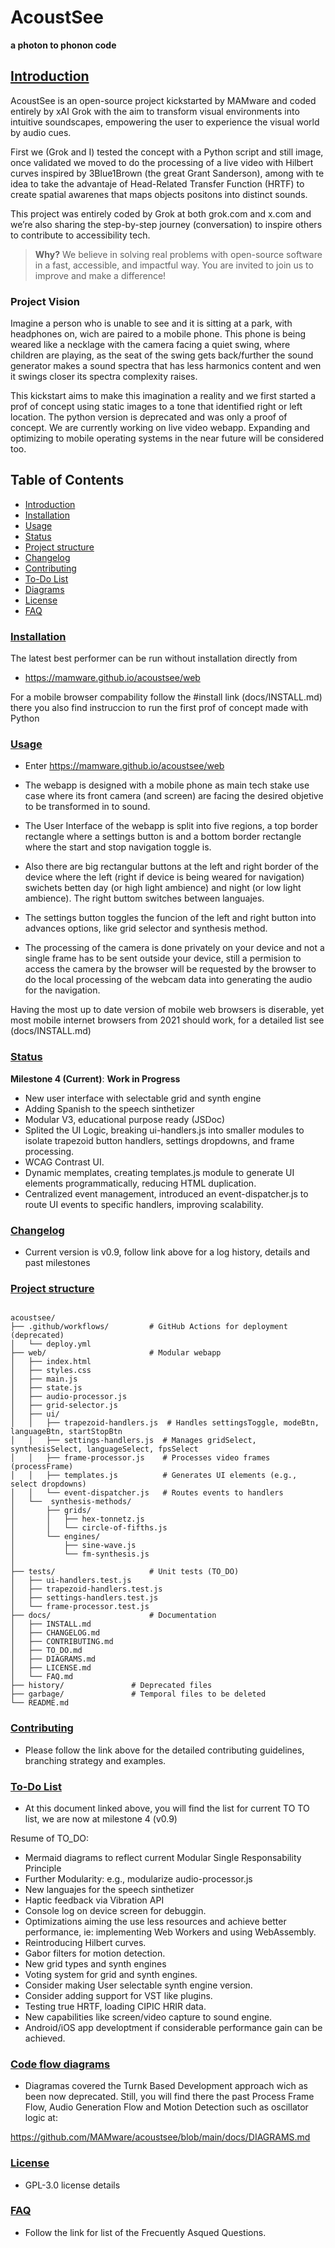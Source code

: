 # AcoustSee

**a photon to phonon code**


## [Introduction](#introduction)

AcoustSee is an open-source project kickstarted by MAMware and coded entirely by xAI Grok with the aim to transform visual environments into intuitive soundscapes,  empowering the user to experience the visual world by audio cues.

First we (Grok and I) tested the concept with a Python script and still image, once validated we moved to do the processing of a live video with Hilbert curves inspired by 3Blue1Brown (the great Grant Sanderson), among with te idea to take the advantaje of Head-Related Transfer Function (HRTF) to create spatial awarenes that maps objects positons into distinct sounds. 

This project was entirely coded by Grok at both grok.com and x.com and we’re also sharing the step-by-step journey (conversation) to inspire others to contribute to accessibility tech.

> **Why?** We believe in solving real problems with open-source software in a fast, accessible, and impactful way. You are invited to join us to improve and make a difference!

### Project Vision

Imagine a person who is unable to see and it is sitting at a park, with headphones on, wich are paired to a mobile phone. This phone is being weared like a necklage with the camera facing a quiet swing, where children are playing, as the seat of the swing gets back/further the sound generator makes a sound spectra that has less harmonics content and wen it swings closer its spectra complexity raises. 

This kickstart aims to make this imagination a reality and we first started a prof of concept using static images to a tone that identified right or left location. The python version is deprecated and was only a proof of concept. We are currently working on live video webapp. Expanding and optimizing to mobile operating systems in the near future will be considered too.

## Table of Contents

- [Introduction](#introduction)
- [Installation](docs/INSTALL.md)
- [Usage](#usage)
- [Status](#status)
- [Project structure](#project_structure)
- [Changelog](docs/CHANGELOG.md)
- [Contributing](docs/CONTRIBUTING.md)
- [To-Do List](docs/TO_DO.md)
- [Diagrams](docs/DIAGRAMS.md)
- [License](docs/LICENSE.md)
- [FAQ](docs/FAQ.md)

### [Installation](docs/INSTALL.md)

The latest best performer can be run without installation directly from 

- https://mamware.github.io/acoustsee/web

For a mobile browser compability follow the #install link (docs/INSTALL.md) there you also find instruccion to run the first prof of concept made with Python

### [Usage](#usage)

- Enter https://mamware.github.io/acoustsee/web

- The webapp is designed with a mobile phone as main tech stake use case where its front camera (and screen) are facing the desired objetive to be transformed in to sound.

- The User Interface of the webapp is split into five regions, a top border rectangle where a settings button is and a bottom border rectangle where the start and stop navigation toggle is.

- Also there are big rectangular buttons at the left and right border of the device where the left (right if device is being weared for navigation) swichets betten day (or high light ambience) and night (or low light ambience). The right buttom switches between languajes.

- The settings button toggles the funcion of the left and right button into advances options, like grid selector and synthesis method. 
  
- The processing of the camera is done privately on your device and not a single frame has to be sent outside your device, still a permision to access the camera by the browser will be requested by the browser to do the local processing of the webcam data into generating the audio for the navigation.

Having the most up to date version of mobile web browsers is diserable, yet most mobile internet browsers from 2021 should work, for a detailed list see
(docs/INSTALL.md) 


### [Status](#status)

**Milestone 4 (Current)**: **Work in Progress**  

- New user interface with selectable grid and synth engine
- Adding Spanish to the speech sinthetizer 
- Modular V3, educational purpose ready (JSDoc)
- Splited the UI Logic, breaking ui-handlers.js into smaller modules to isolate trapezoid button handlers, settings dropdowns, and frame processing.
- WCAG Contrast UI.
- Dynamic memplates, creating templates.js module to generate UI elements  programmatically, reducing HTML duplication.
- Centralized event management, introduced an event-dispatcher.js to route UI events to specific handlers, improving scalability.

### [Changelog](docs/CHANGELOG.md)

- Current version is v0.9, follow link above for a log history, details and past milestones

### [Project structure](#project_structure)

```

acoustsee/
├── .github/workflows/         # GitHub Actions for deployment (deprecated)
│   └── deploy.yml 
├── web/                       # Modular webapp
│   ├── index.html
│   ├── styles.css
│   ├── main.js
│   ├── state.js
│   ├── audio-processor.js
│   ├── grid-selector.js
│   ├── ui/
│   │   ├── trapezoid-handlers.js  # Handles settingsToggle, modeBtn, languageBtn, startStopBtn
│   │   ├── settings-handlers.js  # Manages gridSelect, synthesisSelect, languageSelect, fpsSelect
│   │   ├── frame-processor.js    # Processes video frames (processFrame)
│   │   ├── templates.js          # Generates UI elements (e.g., select dropdowns)
│   │   └── event-dispatcher.js   # Routes events to handlers
│   └──  synthesis-methods/
│       ├── grids/
│       │   ├── hex-tonnetz.js
│       │   └── circle-of-fifths.js
│       └── engines/
│           ├── sine-wave.js
│           └── fm-synthesis.js
│   
├── tests/                     # Unit tests (TO_DO)
│   ├── ui-handlers.test.js
│   ├── trapezoid-handlers.test.js
│   ├── settings-handlers.test.js
│   └── frame-processor.test.js
├── docs/                      # Documentation
│   ├── INSTALL.md
│   ├── CHANGELOG.md
│   ├── CONTRIBUTING.md
│   ├── TO_DO.md
│   ├── DIAGRAMS.md
│   ├── LICENSE.md
│   └── FAQ.md
├── history/               # Deprecated files
├── garbage/               # Temporal files to be deleted
└── README.md

```

### [Contributing](docs/CONTRIBUTING.md)

- Please follow the link above for the detailed contributing guidelines, branching strategy and examples.

### [To-Do List](docs/TO_DO.md)

- At this document linked above, you will find the list for current TO TO list, we are now at milestone 4 (v0.9)

Resume of TO_DO:

- Mermaid diagrams to reflect current Modular Single Responsability Principle
- Further Modularity: e.g., modularize audio-processor.js
- New languajes for the speech sinthetizer
- Haptic feedback via Vibration API
- Console log on device screen for debuggin.
- Optimizations aiming the use less resources and achieve better performance, ie: implementing Web Workers and using WebAssembly.
- Reintroducing Hilbert curves.
- Gabor filters for motion detection.
- New grid types and synth engines
- Voting system for grid and synth engines.
- Consider making User selectable synth engine version.
- Consider adding support for VST like plugins.
- Testing true HRTF, loading CIPIC HRIR data.
- New capabilities like screen/video capture to sound engine.
- Android/iOS app developtment if considerable performance gain can be achieved.

### [Code flow diagrams](docs/DIAGRAMS.md) 

- Diagramas covered the Turnk Based Development approach wich as been now deprecated. Still, you will find there the past Process Frame Flow, Audio Generation Flow and Motion Detection such as oscillator logic at:

https://github.com/MAMware/acoustsee/blob/main/docs/DIAGRAMS.md

### [License](docs/LICENSE.md)

- GPL-3.0 license details
  
### [FAQ](docs/FAQ.md)

- Follow the link for list of the Frecuently Asqued Questions.
